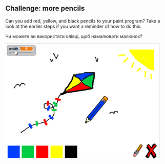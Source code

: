 ## Challenge: more pencils

Can you add red, yellow, and black pencils to your paint program? Take a look at the earlier steps if you want a reminder of how to do this.

Чи можете ви використати олівці, щоб намалювати малюнок?

![скріншот](images/paint-final.png)